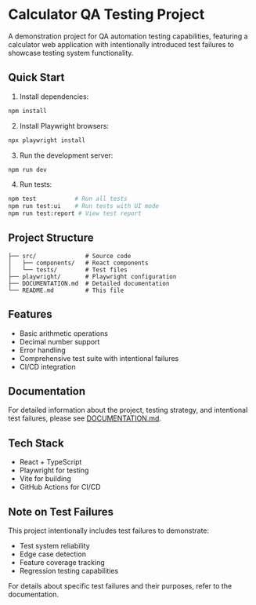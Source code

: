 # Calculator QA Testing Project

A demonstration project for QA automation testing capabilities, featuring a calculator web application with intentionally introduced test failures to showcase testing system functionality.

## Quick Start

1. Install dependencies:
```bash
npm install
```

2. Install Playwright browsers:
```bash
npx playwright install
```

3. Run the development server:
```bash
npm run dev
```

4. Run tests:
```bash
npm test           # Run all tests
npm run test:ui    # Run tests with UI mode
npm run test:report # View test report
```

## Project Structure

```
├── src/              # Source code
│   ├── components/   # React components
│   └── tests/        # Test files
├── playwright/       # Playwright configuration
├── DOCUMENTATION.md  # Detailed documentation
└── README.md         # This file
```

## Features

- Basic arithmetic operations
- Decimal number support
- Error handling
- Comprehensive test suite with intentional failures
- CI/CD integration

## Documentation

For detailed information about the project, testing strategy, and intentional test failures, please see [DOCUMENTATION.md](./DOCUMENTATION.md).

## Tech Stack

- React + TypeScript
- Playwright for testing
- Vite for building
- GitHub Actions for CI/CD

## Note on Test Failures

This project intentionally includes test failures to demonstrate:
- Test system reliability
- Edge case detection
- Feature coverage tracking
- Regression testing capabilities

For details about specific test failures and their purposes, refer to the documentation. 